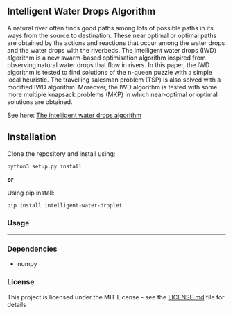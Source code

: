 ## Intelligent Water Drops Algorithm

A natural river often finds good paths among lots of possible paths in its ways from
the source to destination. These near optimal or optimal paths are obtained by the actions and
reactions that occur among the water drops and the water drops with the riverbeds. The intelligent
water drops (IWD) algorithm is a new swarm-based optimisation algorithm inspired from
observing natural water drops that flow in rivers. In this paper, the IWD algorithm is tested to
find solutions of the n-queen puzzle with a simple local heuristic. The travelling salesman
problem (TSP) is also solved with a modified IWD algorithm. Moreover, the IWD algorithm is
tested with some more multiple knapsack problems (MKP) in which near-optimal or optimal
solutions are obtained.


See here: [The intelligent water drops algorithm](https://pdfs.semanticscholar.org/9d61/b5d40f561a08657e75350c58a0e842be00c7.pdf)

## Installation

Clone the repository and install using:

```python3 setup.py install```

**or**

Using pip install:

```pip install intelligent-water-droplet```

### Usage

---

### Dependencies
* numpy

### License

This project is licensed under the MIT License - see the [LICENSE.md](LICENSE.md) file for details
